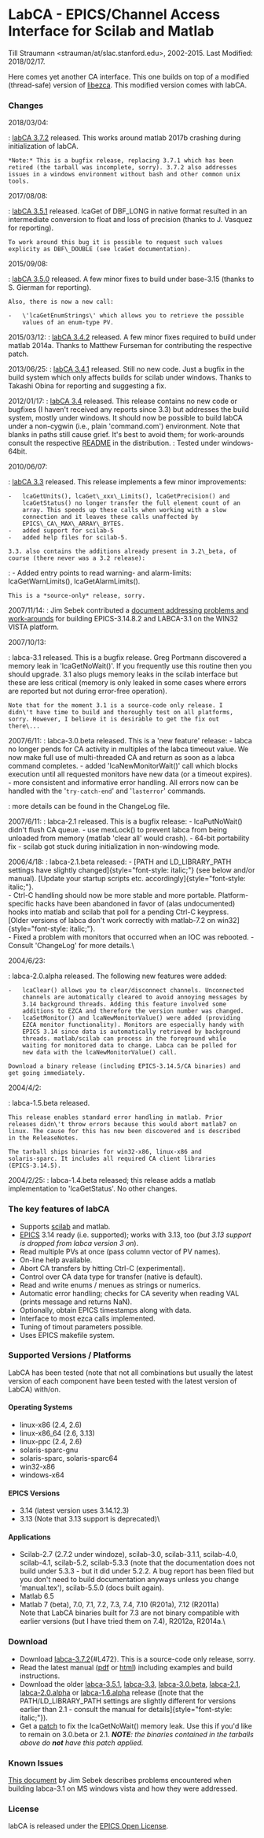 LabCA - EPICS/Channel Access Interface for Scilab and Matlab
============================================================

Till Straumann \<strauman/at/slac.stanford.edu\>, 2002-2015. Last
Modified: 2018/02/17.

Here comes yet another CA interface. This one builds on top of a
modified (thread-safe) version of
[libezca](http://www.aps.anl.gov/epics/extensions/ezca/index.php). This
modified version comes with labCA.

### Changes 

2018/03/04:

:   [labCA 3.7.2](labca_3_7_2.tgz) released. This works around matlab
    2017b crashing during initialization of labCA.

    *Note:* This is a bugfix release, replacing 3.7.1 which has been
    retired (the tarball was incomplete, sorry). 3.7.2 also addresses
    issues in a windows environment without bash and other common unix
    tools.

2017/08/08:

:   [labCA 3.5.1](labca_3_5_1.tgz) released. lcaGet of DBF\_LONG in
    native format resulted in an intermediate conversion to float and
    loss of precision (thanks to J. Vasquez for reporting).

    To work around this bug it is possible to request such values
    explicity as DBF\_DOUBLE (see lcaGet documentation).

2015/09/08:

:   [labCA 3.5.0](labca_3_5_0.tgz) released. A few minor fixes to build
    under base-3.15 (thanks to S. Gierman for reporting).

    Also, there is now a new call:

    -   \'lcaGetEnumStrings\' which allows you to retrieve the possible
        values of an enum-type PV.

2015/03/12:
:   [labCA 3.4.2](labca_3_4_2.tgz) released. A few minor fixes required
    to build under matlab 2014a. Thanks to Matthew Furseman for
    contributing the respective patch.

2013/06/25:
:   [labCA 3.4.1](labca_3_4_1.tgz) released. Still no new code. Just a
    bugfix in the build system which only affects builds for scilab
    under windows. Thanks to Takashi Obina for reporting and suggesting
    a fix.

2012/01/17:
:   [labCA 3.4](labca_3_4.tgz) released. This release contains no new
    code or bugfixes (I haven\'t received any reports since 3.3) but
    addresses the build system, mostly under windows. It should now be
    possible to build labCA under a non-cygwin (i.e., plain
    \'command.com\') environment. Note that blanks in paths still cause
    grief. It\'s best to avoid them; for work-arounds consult the
    respective [README](README.win32pathswithblanks) in the
    distribution.
:   Tested under windows-64bit.

2010/06/07:

:   [labCA 3.3](labca_3_3.tgz) released. This release implements a few
    minor improvements:

    -   lcaGetUnits(), lcaGet\_xxx\_Limits(), lcaGetPrecision() and
        lcaGetStatus() no longer transfer the full element count of an
        array. This speeds up these calls when working with a slow
        connection and it leaves these calls unaffected by
        EPICS\_CA\_MAX\_ARRAY\_BYTES.
    -   added support for scilab-5
    -   added help files for scilab-5.

    3.3. also contains the additions already present in 3.2\_beta, of
    course (there never was a 3.2 release):

:   -   Added entry points to read warning- and alarm-limits:
        lcaGetWarnLimits(), lcaGetAlarmLimits().

    This is a *source-only* release, sorry.

2007/11/14:
:   Jim Sebek contributed a [document addressing problems and
    work-arounds](epicsInstall31482.pdf) for building EPICS-3.14.8.2 and
    LABCA-3.1 on the WIN32 VISTA platform.

2007/10/13:

:   labca-3.1 released. This is a bugfix release. Greg Portmann
    discovered a memory leak in \'lcaGetNoWait()\'. If you frequently
    use this routine then you should upgrade. 3.1 also plugs memory
    leaks in the scilab interface but these are less critical (memory is
    only leaked in some cases where errors are reported but not during
    error-free operation).

    Note that for the moment 3.1 is a source-code only release. I
    didn\'t have time to build and thoroughly test on all platforms,
    sorry. However, I believe it is desirable to get the fix out
    there\...

2007/6/11:
:   labca-3.0.beta released. This is a \'new feature\' release:
    -   labca no longer pends for CA activity in multiples of the labca
        timeout value. We now make full use of multi-threaded CA and
        return as soon as a labca command completes.
    -   added \'lcaNewMonitorWait()\' call which blocks execution until
        all requested monitors have new data (or a timeout expires).
    -   more consistent and informative error handling. All errors now
        can be handled with the \'`try-catch-end`\' and \'`lasterror`\'
        commands.

:   more details can be found in the ChangeLog file.

2007/6/11:
:   labca-2.1 released. This is a bugfix release:
    -   lcaPutNoWait() didn\'t flush CA queue.
    -   use mexLock() to prevent labca from being unloaded from memory
        (matlab \'clear all\' would crash).
    -   64-bit portability fix
    -   scilab got stuck during initialization in non-windowing mode.

2006/4/18:
:   labca-2.1.beta released:
    -   [PATH and LD\_LIBRARY\_PATH settings have slightly
        changed]{style="font-style: italic;"} (see below and/or manual).
        [Update your startup scripts etc.
        accordingly]{style="font-style: italic;"}.\
    -   Ctrl-C handling should now be more stable and more portable.
        Platform-specific hacks have been abandoned in favor of (alas
        undocumented) hooks into matlab and scilab that poll for a
        pending Ctrl-C keypress.\
        [Older versions of labca don\'t work correctly with matlab-7.2
        on win32]{style="font-style: italic;"}.\
    -   Fixed a problem with monitors that occurred when an IOC was
        rebooted.
    -   Consult \'ChangeLog\' for more details.\

<!-- -->

2004/6/23:

:   labca-2.0.alpha released. The following new features were added:

    -   lcaClear() allows you to clear/disconnect channels. Unconnected
        channels are automatically cleared to avoid annoying messages by
        3.14 background threads. Adding this feature involved some
        additions to EZCA and therefore the version number was changed.
    -   lcaSetMonitor() and lcaNewMonitorValue() were added (providing
        EZCA monitor functionality). Monitors are especially handy with
        EPICS 3.14 since data is automatically retrieved by background
        threads. matlab/scilab can process in the foreground while
        waiting for monitored data to change. Labca can be polled for
        new data with the lcaNewMonitorValue() call.

    Download a binary release (including EPICS-3.14.5/CA binaries) and
    get going immediately.

2004/4/2:

:   labca-1.5.beta released.

    This release enables standard error handling in matlab. Prior
    releases didn\'t throw errors because this would abort matlab7 on
    linux. The cause for this has now been discovered and is described
    in the ReleaseNotes.

    The tarball ships binaries for win32-x86, linux-x86 and
    solaris-sparc. It includes all required CA client libraries
    (EPICS-3.14.5).

2004/2/25:
:   labca-1.4.beta released; this release adds a matlab implementation
    to \'lcaGetStatus\'. No other changes.

### The key features of labCA

-   Supports [scilab](http://www.scilab.org/) and matlab.
-   [EPICS](http://www.aps.anl.gov/epics/index.php) 3.14 ready (i.e.
    supported); works with 3.13, too (*but 3.13 support is dropped from
    labca version 3 on*).
-   Read multiple PVs at once (pass column vector of PV names).
-   On-line help available.
-   Abort CA transfers by hitting Ctrl-C (experimental).
-   Control over CA data type for transfer (native is default).
-   Read and write enums / menues as strings or numerics.
-   Automatic error handling; checks for CA severity when reading VAL
    (prints message and returns NaN).
-   Optionally, obtain EPICS timestamps along with data.
-   Interface to most ezca calls implemented.
-   Tuning of timout parameters possible.
-   Uses EPICS makefile system.

### Supported Versions / Platforms

LabCA has been tested (note that not all combinations but usually the
latest version of each component have been tested with the latest
version of LabCA) with/on.

#### Operating Systems

-   linux-x86 (2.4, 2.6)
-   linux-x86\_64 (2.6, 3.13)
-   linux-ppc (2.4, 2.6)
-   solaris-sparc-gnu
-   solaris-sparc, solaris-sparc64
-   win32-x86
-   windows-x64

#### EPICS Versions

-   3.14 (latest version uses 3.14.12.3)
-   3.13 (Note that 3.13 support is deprecated)\

#### Applications

-   Scilab-2.7 (2.7.2 under windoze), scilab-3.0, scilab-3.1.1,
    scilab-4.0, scilab-4.1, scilab-5.2, scilab-5.3.3 (note that the
    documentation does not build under 5.3.3 - but it did under 5.2.2. A
    bug report has been filed but you don\'t need to build documentation
    anyways unless you change \'manual.tex\'), scilab-5.5.0 (docs built
    again).
-   Matlab 6.5
-   Matlab 7 (beta), 7.0, 7.1, 7.2, 7.3, 7.4, 7.10 (R201a), 7.12
    (R2011a)\
    Note that LabCA binaries built for 7.3 are not binary compatible
    with earlier versions (but I have tried them on 7.4), R2012a,
    R2014a.\

### Download

-   Download [labca-3.7.2](labca_3_7_2.tgz){#L472}. This is a
    source-code only release, sorry.
-   Read the latest manual ([pdf](labca.pdf) or
    [html](manual/index.html)) including examples and build
    instructions.
-   Download the older [labca-3.5.1](labca_3_5_1.tgz),
    [labca-3.3](labca_3_3.tgz), [labca-3.0.beta](labca_3_0_beta.tgz),
    [labca-2.1](labca_2_1.tgz), [labca-2.0.alpha](labca_2_0_alpha.tgz)
    or [labca-1.6.alpha](labca_1_6_alpha.tgz) release ([note that the
    PATH/LD\_LIBRARY\_PATH settings are slightly different for versions
    earlier than 2.1 - consult the manual for
    details]{style="font-style: italic;"}).
-   Get a [patch](labca_3_0_memleak.diff) to fix the lcaGetNoWait()
    memory leak. Use this if you\'d like to remain on 3.0.beta or 2.1.
    ***NOTE**: the binaries contained in the tarballs above do **not**
    have this patch applied.*

### Known Issues

[This document](epicsInstall31482.pdf) by Jim Sebek describes problems
encountered when building labca-3.1 on MS windows vista and how they
were addressed.

### License

labCA is released under the [EPICS Open
License](http://www.aps.anl.gov/epics/license/index.php).

